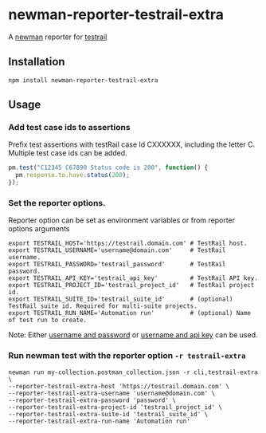 # newman-reporter-testrail-extra

A [newman](https://github.com/postmanlabs/newman) reporter for [testrail](http://docs.gurock.com/testrail-api2/start)

## Installation

    npm install newman-reporter-testrail-extra

## Usage

### Add test case ids to assertions

Prefix test assertions with testRail case Id CXXXXXX, including the letter C. Multiple test case ids can be added.

```javascript
pm.test("C12345 C67890 Status code is 200", function() {
  pm.response.to.have.status(200);
});
```

### Set the reporter options.

Reporter option can be set as environment variables or from reporter options arguments
```
export TESTRAIL_HOST='https://testrail.domain.com' # TestRail host.
export TESTRAIL_USERNAME='username@domain.com'     # TestRail username.
export TESTRAIL_PASSWORD='testrail_password'       # TestRail password.
export TESTRAIL_API_KEY='testrail_api_key'         # TestRail API key.
export TESTRAIL_PROJECT_ID='testrail_project_id'   # TestRail project id.
export TESTRAIL_SUITE_ID='testrail_suite_id'       # (optional) TestRail suite id. Required for multi-suite projects.
export TESTRAIL_RUN_NAME='Automation run'          # (optional) Name of test run to create.
```

Note: Either [username and password](http://docs.gurock.com/testrail-api2/accessing#username_and_password) or [username and api key](http://docs.gurock.com/testrail-api2/accessing#username_and_api_key) can be used.

### Run newman test with the reporter option `-r testrail-extra`

    newman run my-collection.postman_collection.json -r cli,testrail-extra \
    --reporter-testrail-extra-host 'https://testrail.domain.com' \
    --reporter-testrail-extra-username 'username@domain.com' \
    --reporter-testrail-extra-password 'password' \
    --reporter-testrail-extra-project-id 'testrail_project_id' \
    --reporter-testrail-extra-suite-id 'testrail_suite_id' \
    --reporter-testrail-extra-run-name 'Automation run' 
